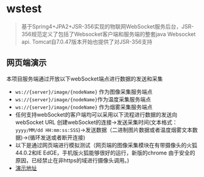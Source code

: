 # wstest

> 基于Spring4+JPA2+JSR-356实现的物联网WebSocket服务后台，JSR-356规范定义了包括了Websocket客户端和服务端的整套java Websocket api. Tomcat自7.0.47版本开始也提供了对JSR-356支持

## 网页端演示
本项目服务端通过开放以下webSocket端点进行数据的发送和采集
* `ws://{server}/image/{nodeName}` 作为图像采集服务端点
* `ws://{server}/image/{nodeName}`作为温度采集服务端点
* `ws://{server}/image/{nodeName}` 作为烟雾采集服务端点
* 任何支持webSocket的客户端均可以采用以下流程进行数据的发送向webSocket URL
创建webSocket的连接->发送采集时间(文本格式：`yyyy/MM/dd HH:mm:ss:SSS`)->发送数据（二进制图片数据或者温度烟雾文本数据)->(循环发送或者断开连接)
* 以下是通过网页端进行模拟测试（网页端的图像采集模块在有带摄像头的火狐44.0.2和IE EdGE，手机版火狐能够很好的运行，新版的chrome 由于安全的原因，已经禁止在非https的域进行摄像头调用。)
* [演示地址](http://cjtblog.cn/wstest/)
